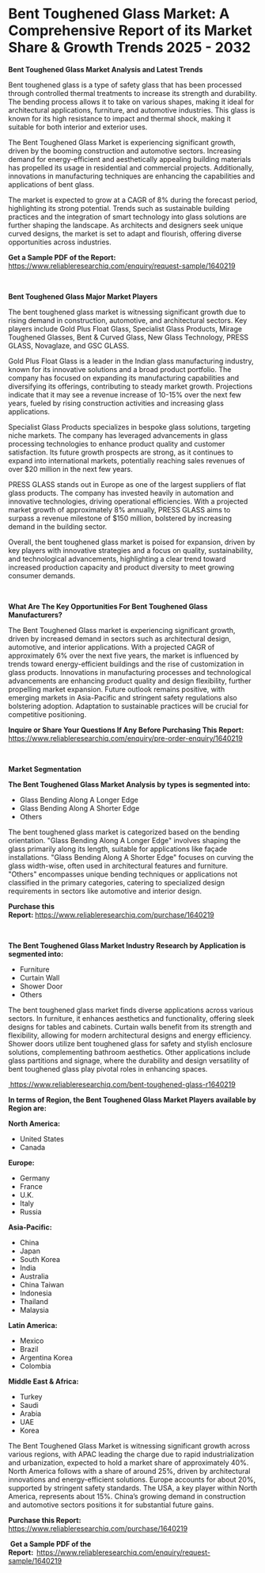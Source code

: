 <p><h1>Bent Toughened Glass Market: A Comprehensive Report of its Market Share & Growth Trends 2025 - 2032</h1></p><p><strong>Bent Toughened Glass Market Analysis and Latest Trends</strong></p>
<p><p>Bent toughened glass is a type of safety glass that has been processed through controlled thermal treatments to increase its strength and durability. The bending process allows it to take on various shapes, making it ideal for architectural applications, furniture, and automotive industries. This glass is known for its high resistance to impact and thermal shock, making it suitable for both interior and exterior uses.</p><p>The Bent Toughened Glass Market is experiencing significant growth, driven by the booming construction and automotive sectors. Increasing demand for energy-efficient and aesthetically appealing building materials has propelled its usage in residential and commercial projects. Additionally, innovations in manufacturing techniques are enhancing the capabilities and applications of bent glass. </p><p>The market is expected to grow at a CAGR of 8% during the forecast period, highlighting its strong potential. Trends such as sustainable building practices and the integration of smart technology into glass solutions are further shaping the landscape. As architects and designers seek unique curved designs, the market is set to adapt and flourish, offering diverse opportunities across industries.</p></p>
<p><strong>Get a Sample PDF of the Report:&nbsp;</strong> <a href="https://www.reliableresearchiq.com/enquiry/request-sample/1640219?utm_campaign=2942&utm_medium=2&utm_source=Github&utm_content=ia&utm_term=18042025&utm_id=bent-toughened-glass">https://www.reliableresearchiq.com/enquiry/request-sample/1640219</a></p>
<p>&nbsp;</p>
<p><strong>Bent Toughened Glass Major Market Players</strong></p>
<p><p>The bent toughened glass market is witnessing significant growth due to rising demand in construction, automotive, and architectural sectors. Key players include Gold Plus Float Glass, Specialist Glass Products, Mirage Toughened Glasses, Bent & Curved Glass, New Glass Technology, PRESS GLASS, Novaglaze, and GSC GLASS.</p><p>Gold Plus Float Glass is a leader in the Indian glass manufacturing industry, known for its innovative solutions and a broad product portfolio. The company has focused on expanding its manufacturing capabilities and diversifying its offerings, contributing to steady market growth. Projections indicate that it may see a revenue increase of 10-15% over the next few years, fueled by rising construction activities and increasing glass applications.</p><p>Specialist Glass Products specializes in bespoke glass solutions, targeting niche markets. The company has leveraged advancements in glass processing technologies to enhance product quality and customer satisfaction. Its future growth prospects are strong, as it continues to expand into international markets, potentially reaching sales revenues of over $20 million in the next few years.</p><p>PRESS GLASS stands out in Europe as one of the largest suppliers of flat glass products. The company has invested heavily in automation and innovative technologies, driving operational efficiencies. With a projected market growth of approximately 8% annually, PRESS GLASS aims to surpass a revenue milestone of $150 million, bolstered by increasing demand in the building sector.</p><p>Overall, the bent toughened glass market is poised for expansion, driven by key players with innovative strategies and a focus on quality, sustainability, and technological advancements, highlighting a clear trend toward increased production capacity and product diversity to meet growing consumer demands.</p></p>
<p>&nbsp;</p>
<p><strong>What Are The Key Opportunities For Bent Toughened Glass Manufacturers?</strong></p>
<p><p>The Bent Toughened Glass market is experiencing significant growth, driven by increased demand in sectors such as architectural design, automotive, and interior applications. With a projected CAGR of approximately 6% over the next five years, the market is influenced by trends toward energy-efficient buildings and the rise of customization in glass products. Innovations in manufacturing processes and technological advancements are enhancing product quality and design flexibility, further propelling market expansion. Future outlook remains positive, with emerging markets in Asia-Pacific and stringent safety regulations also bolstering adoption. Adaptation to sustainable practices will be crucial for competitive positioning.</p></p>
<p><strong>Inquire or Share Your Questions If Any Before Purchasing This Report:</strong> <a href="https://www.reliableresearchiq.com/enquiry/pre-order-enquiry/1640219?utm_campaign=2942&utm_medium=2&utm_source=Github&utm_content=ia&utm_term=18042025&utm_id=bent-toughened-glass">https://www.reliableresearchiq.com/enquiry/pre-order-enquiry/1640219</a></p>
<p>&nbsp;</p>
<p><strong>Market Segmentation</strong></p>
<p><strong>The Bent Toughened Glass Market Analysis by types is segmented into:</strong></p>
<p><ul><li>Glass Bending Along A Longer Edge</li><li>Glass Bending Along A Shorter Edge</li><li>Others</li></ul></p>
<p><p>The bent toughened glass market is categorized based on the bending orientation. "Glass Bending Along A Longer Edge" involves shaping the glass primarily along its length, suitable for applications like façade installations. "Glass Bending Along A Shorter Edge" focuses on curving the glass width-wise, often used in architectural features and furniture. "Others" encompasses unique bending techniques or applications not classified in the primary categories, catering to specialized design requirements in sectors like automotive and interior design.</p></p>
<p><strong>Purchase this Report:&nbsp;</strong><a href="https://www.reliableresearchiq.com/purchase/1640219?utm_campaign=2942&utm_medium=2&utm_source=Github&utm_content=ia&utm_term=18042025&utm_id=bent-toughened-glass">https://www.reliableresearchiq.com/purchase/1640219</a></p>
<p>&nbsp;</p>
<p><strong>The Bent Toughened Glass Market Industry Research by Application is segmented into:</strong></p>
<p><ul><li>Furniture</li><li>Curtain Wall</li><li>Shower Door</li><li>Others</li></ul></p>
<p><p>The bent toughened glass market finds diverse applications across various sectors. In furniture, it enhances aesthetics and functionality, offering sleek designs for tables and cabinets. Curtain walls benefit from its strength and flexibility, allowing for modern architectural designs and energy efficiency. Shower doors utilize bent toughened glass for safety and stylish enclosure solutions, complementing bathroom aesthetics. Other applications include glass partitions and signage, where the durability and design versatility of bent toughened glass play pivotal roles in enhancing spaces.</p></p>
<p><a href="https://www.reliableresearchiq.com/bent-toughened-glass-r1640219?utm_campaign=2942&utm_medium=2&utm_source=Github&utm_content=ia&utm_term=18042025&utm_id=bent-toughened-glass">&nbsp;https://www.reliableresearchiq.com/bent-toughened-glass-r1640219</a></p>
<p><strong>In terms of Region, the Bent Toughened Glass Market Players available by Region are:</strong></p>
<p>
    <p> <strong> North America: </strong>
        <ul>
            <li>United States</li>
            <li>Canada</li>
        </ul>
        </p> 
    <p> <strong> Europe: </strong>
        <ul>
            <li>Germany</li>
            <li>France</li>
            <li>U.K.</li>
            <li>Italy</li>
            <li>Russia</li>
        </ul>
        </p> 
    <p> <strong> Asia-Pacific: </strong>
        <ul>
            <li>China</li>
            <li>Japan</li>
            <li>South Korea</li>
            <li>India</li>
            <li>Australia</li>
            <li>China Taiwan</li>
            <li>Indonesia</li>
            <li>Thailand</li>
            <li>Malaysia</li>
        </ul>
        </p> 
    <p> <strong> Latin America: </strong>
        <ul>
            <li>Mexico</li>
            <li>Brazil</li>
            <li>Argentina Korea</li>
            <li>Colombia</li>
        </ul>
        </p> 
    <p> <strong> Middle East & Africa: </strong>
        <ul>
            <li>Turkey</li>
            <li>Saudi</li>
            <li>Arabia</li>
            <li>UAE</li>
            <li>Korea</li>
        </ul>
    </p>
    </p>
<p><p>The Bent Toughened Glass Market is witnessing significant growth across various regions, with APAC leading the charge due to rapid industrialization and urbanization, expected to hold a market share of approximately 40%. North America follows with a share of around 25%, driven by architectural innovations and energy-efficient solutions. Europe accounts for about 20%, supported by stringent safety standards. The USA, a key player within North America, represents about 15%. China’s growing demand in construction and automotive sectors positions it for substantial future gains.</p></p>
<p><strong>Purchase this Report: </strong><a href="https://www.reliableresearchiq.com/purchase/1640219?utm_campaign=2942&utm_medium=2&utm_source=Github&utm_content=ia&utm_term=18042025&utm_id=bent-toughened-glass">https://www.reliableresearchiq.com/purchase/1640219</a></p>
<p>&nbsp;<strong>Get a Sample PDF of the Report:&nbsp;&nbsp;</strong><a href="https://www.reliableresearchiq.com/enquiry/request-sample/1640219?utm_campaign=2942&utm_medium=2&utm_source=Github&utm_content=ia&utm_term=18042025&utm_id=bent-toughened-glass">https://www.reliableresearchiq.com/enquiry/request-sample/1640219</a></p>
<p><strong></strong></p>
<p><p></p><p></p><p></p></p>